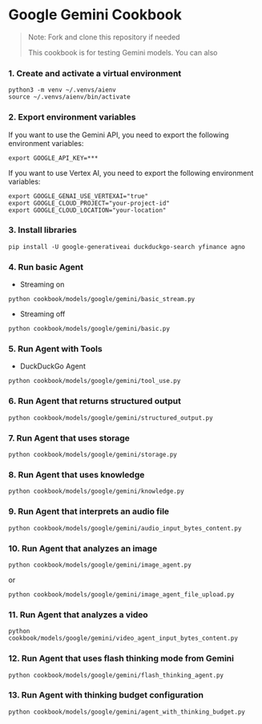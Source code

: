 # Google Gemini Cookbook

> Note: Fork and clone this repository if needed
>
> This cookbook is for testing Gemini models. You can also

### 1. Create and activate a virtual environment

```shell
python3 -m venv ~/.venvs/aienv
source ~/.venvs/aienv/bin/activate
```

### 2. Export environment variables

If you want to use the Gemini API, you need to export the following environment variables:

```shell
export GOOGLE_API_KEY=***
```

If you want to use Vertex AI, you need to export the following environment variables:

```shell
export GOOGLE_GENAI_USE_VERTEXAI="true"
export GOOGLE_CLOUD_PROJECT="your-project-id"
export GOOGLE_CLOUD_LOCATION="your-location"
```

### 3. Install libraries

```shell
pip install -U google-generativeai duckduckgo-search yfinance agno
```

### 4. Run basic Agent

- Streaming on

```shell
python cookbook/models/google/gemini/basic_stream.py
```

- Streaming off

```shell
python cookbook/models/google/gemini/basic.py
```

### 5. Run Agent with Tools

- DuckDuckGo Agent

```shell
python cookbook/models/google/gemini/tool_use.py
```

### 6. Run Agent that returns structured output

```shell
python cookbook/models/google/gemini/structured_output.py
```

### 7. Run Agent that uses storage

```shell
python cookbook/models/google/gemini/storage.py
```

### 8. Run Agent that uses knowledge

```shell
python cookbook/models/google/gemini/knowledge.py
```

### 9. Run Agent that interprets an audio file

```shell
python cookbook/models/google/gemini/audio_input_bytes_content.py
```

### 10. Run Agent that analyzes an image

```shell
python cookbook/models/google/gemini/image_agent.py
```

or

```shell
python cookbook/models/google/gemini/image_agent_file_upload.py
```

### 11. Run Agent that analyzes a video

```shell
python cookbook/models/google/gemini/video_agent_input_bytes_content.py
```

### 12. Run Agent that uses flash thinking mode from Gemini

```shell
python cookbook/models/google/gemini/flash_thinking_agent.py
```

### 13. Run Agent with thinking budget configuration

```shell
python cookbook/models/google/gemini/agent_with_thinking_budget.py
```

